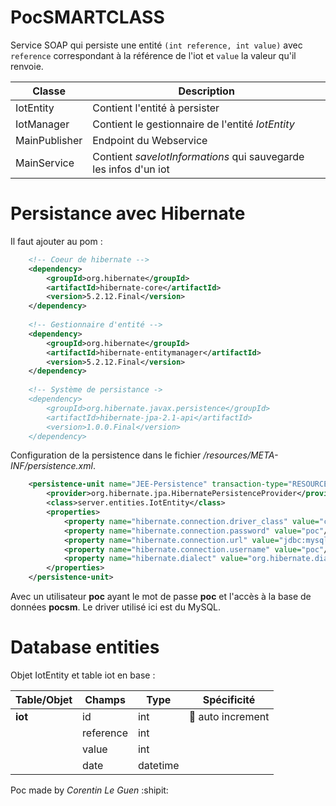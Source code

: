 # PocSMARTCLASS

Service SOAP qui persiste une entité `(int reference, int value)` avec `reference` correspondant à la référence de l'iot et `value` la valeur qu'il renvoie.

| **Classe** | **Description** |
|----------------|-----------------|
| IotEntity | Contient l'entité à persister |
| IotManager | Contient le gestionnaire de l'entité *IotEntity* |
| MainPublisher | Endpoint du Webservice |
| MainService | Contient *saveIotInformations* qui sauvegarde les infos d'un iot |

# Persistance avec Hibernate

Il faut ajouter au pom : 

```xml
    <!-- Coeur de hibernate -->
    <dependency>
        <groupId>org.hibernate</groupId>
        <artifactId>hibernate-core</artifactId>
        <version>5.2.12.Final</version>
    </dependency>
    
    <!-- Gestionnaire d'entité -->
    <dependency>
        <groupId>org.hibernate</groupId>
        <artifactId>hibernate-entitymanager</artifactId>
        <version>5.2.12.Final</version>
    </dependency>
    
    <!-- Système de persistance ->
    <dependency>
        <groupId>org.hibernate.javax.persistence</groupId>
        <artifactId>hibernate-jpa-2.1-api</artifactId>
        <version>1.0.0.Final</version>
    </dependency>
```

Configuration de la persistence dans le fichier */resources/META-INF/persistence.xml*.

```xml
    <persistence-unit name="JEE-Persistence" transaction-type="RESOURCE_LOCAL">
        <provider>org.hibernate.jpa.HibernatePersistenceProvider</provider>
        <class>server.entities.IotEntity</class>
        <properties>
            <property name="hibernate.connection.driver_class" value="com.mysql.jdbc.Driver"/>
            <property name="hibernate.connection.password" value="poc"/>
            <property name="hibernate.connection.url" value="jdbc:mysql://localhost:3306/pocsm"/>
            <property name="hibernate.connection.username" value="poc"/>
            <property name="hibernate.dialect" value="org.hibernate.dialect.MySQLDialect"/>
        </properties>
    </persistence-unit>
```

Avec un utilisateur **poc** ayant le mot de passe **poc** et l'accès à la base de données **pocsm**.
Le driver utilisé ici est du MySQL.

# Database entities

Objet IotEntity et table iot en base :

| **Table/Objet** | **Champs** | **Type** | **Spécificité** |
|---------|------------|----------|-----------------|
| **iot** | id | int | :key: auto increment |
| | reference | int | |
| | value | int | |
| | date | datetime |  |

Poc made by *Corentin Le Guen* :shipit:
